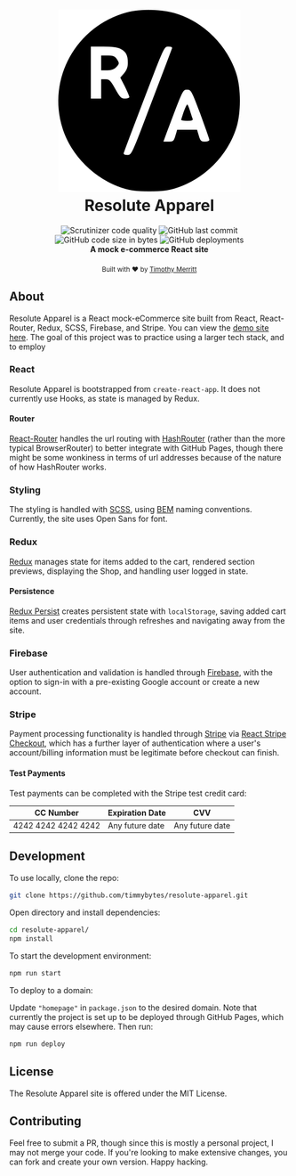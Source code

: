 <h1 align="center">
  <img src="./src/assets/resolute-apparel-logo.svg" alt="Resolute Apparel logo" />
  <br />
Resolute Apparel
</h1>

<div align="center">
  <img alt="Scrutinizer code quality" src="https://scrutinizer-ci.com/g/timmybytes/resolute-apparel/badges/quality-score.png?b=dev">
  <img alt="GitHub last commit" src="https://img.shields.io/github/last-commit/timmybytes/resolute-apparel">
  <img alt="GitHub code size in bytes" src="https://img.shields.io/github/languages/code-size/timmybytes/resolute-apparel">
  <img alt="GitHub deployments" src="https://img.shields.io/github/deployments/timmybytes/resolute-apparel/github-pages">
</div>

<div align="center">
  <strong>A mock e-commerce React site</strong>
</div>

<p align="center">
  <sub>Built with ❤︎ by
  <a href="https://timmybytes.com">Timothy Merritt</a>
</p>

## About

Resolute Apparel is a React mock-eCommerce site built from React, React-Router, Redux, SCSS, Firebase, and Stripe. You can view the [demo site here](https://timmybytes.github.io/resolute-apparel). The goal of this project was to practice using a larger tech stack, and to employ

### React

Resolute Apparel is bootstrapped from `create-react-app`. It does not currently use Hooks, as state is managed by Redux.

#### Router

[React-Router](https://reactrouter.com/) handles the url routing with [HashRouter](https://github.com/ReactTraining/react-router/blob/master/packages/react-router-dom/docs/api/HashRouter.md) (rather than the more typical BrowserRouter) to better integrate with GitHub Pages, though there might be some wonkiness in terms of url addresses because of the nature of how HashRouter works.

### Styling

The styling is handled with [SCSS](https://sass-lang.com/), using [BEM](http://getbem.com/) naming conventions. Currently, the site uses Open Sans for font.

### Redux

[Redux](https://redux.js.org/) manages state for items added to the cart, rendered section previews, displaying the Shop, and handling user logged in state.

#### Persistence

[Redux Persist](https://github.com/rt2zz/redux-persist) creates persistent state with `localStorage`, saving added cart items and user credentials through refreshes and navigating away from the site.

### Firebase

User authentication and validation is handled through [Firebase](https://firebase.google.com/), with the option to sign-in with a pre-existing Google account or create a new account.

### Stripe

Payment processing functionality is handled through [Stripe](https://stripe.com) via [React Stripe Checkout](https://github.com/azmenak/react-stripe-checkout), which has a further layer of authentication where a user's account/billing information must be legitimate before checkout can finish.

#### Test Payments

Test payments can be completed with the Stripe test credit card:

| CC Number | Expiration Date | CVV |
| --------------- | --------------- | --------------- |
| 4242 4242 4242 4242 | Any future date | Any future date |

## Development

To use locally, clone the repo:

```sh
git clone https://github.com/timmybytes/resolute-apparel.git
```

Open directory and install dependencies:

```sh
cd resolute-apparel/
npm install
```

To start the development environment:

```sh
npm run start
```

To deploy to a domain:

Update `"homepage"` in `package.json` to the desired domain. Note that currently the project is set up to be deployed through GitHub Pages, which may cause errors elsewhere. Then run:

```sh
npm run deploy
```

## License

The Resolute Apparel site is offered under the MIT License.

## Contributing

Feel free to submit a PR, though since this is mostly a personal project, I may not merge your code. If you're looking to make extensive changes, you can fork and create your own version. Happy hacking.
